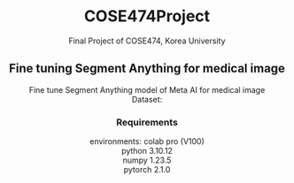 <div align="center">
  
# COSE474Project #
Final Project of COSE474, Korea University

## Fine tuning Segment Anything for medical image ##
Fine tune Segment Anything model of Meta AI for medical image  
Dataset: 

### Requirements ###
environments: colab pro (V100)  
python 3.10.12  
numpy 1.23.5  
pytorch 2.1.0

</div>

